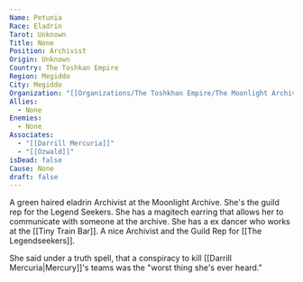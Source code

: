 ```yaml
---
Name: Petunia
Race: Eladrin
Tarot: Unknown
Title: None
Position: Archivist
Origin: Unknown
Country: The Toshkan Empire
Region: Megiddo
City: Megiddo
Organization: "[[Organizations/The Toshkhan Empire/The Moonlight Archives/The Moonlight Archives]]"
Allies:
  - None
Enemies:
  - None
Associates:
  - "[[Darrill Mercuria]]"
  - "[[Ozwald]]"
isDead: false
Cause: None
draft: false
---
```

A green haired eladrin Archivist at the Moonlight Archive. She's the guild rep for the Legend Seekers. She has a magitech earring that allows her to communicate with someone at the archive. She has a ex dancer who works at the [[Tiny Train Bar]]. A nice Archivist and the Guild Rep for [[The Legendseekers]]. 

She said under a truth spell, that a conspiracy to kill [[Darrill Mercuria|Mercury]]'s teams was the "worst thing she's ever heard."